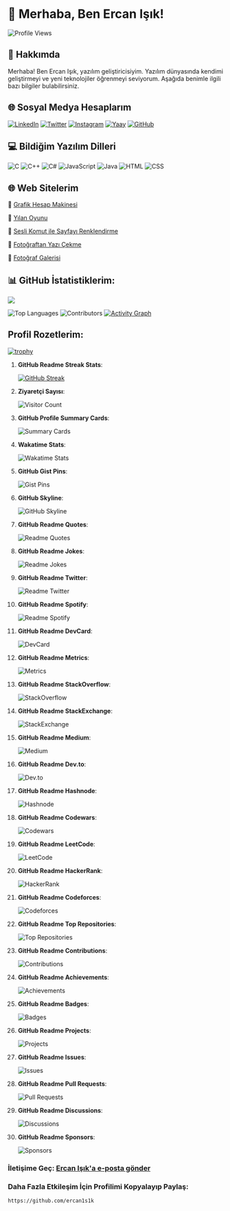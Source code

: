 
# 👋 Merhaba, Ben Ercan Işık!

![Profile Views](https://komarev.com/ghpvc/?username=ercan1s1k&color=blue)

## 🚀 Hakkımda
Merhaba! Ben Ercan Işık, yazılım geliştiricisiyim. Yazılım dünyasında kendimi geliştirmeyi ve yeni teknolojiler öğrenmeyi seviyorum. Aşağıda benimle ilgili bazı bilgiler bulabilirsiniz.

## 🌐 Sosyal Medya Hesaplarım
[![LinkedIn](https://img.shields.io/badge/LinkedIn-0077B5?style=for-the-badge&logo=linkedin&logoColor=white)](https://www.linkedin.com/in/ercan1s1k)
[![Twitter](https://img.shields.io/badge/Twitter-1DA1F2?style=for-the-badge&logo=twitter&logoColor=white)](https://twitter.com/akikvsafir)
[![Instagram](https://img.shields.io/badge/Instagram-E4405F?style=for-the-badge&logo=instagram&logoColor=white)](https://instagram.com/ercan1s1k)
[![Yaay](https://img.shields.io/badge/Yaay-100000?style=for-the-badge&logo=yaay&logoColor=white)](https://www.yaay.com.tr/AkikVeSafir)
[![GitHub](https://img.shields.io/badge/GitHub-100000?style=for-the-badge&logo=github&logoColor=white)](https://github.com/ercan1s1k)

## 💻 Bildiğim Yazılım Dilleri
![C](https://img.shields.io/badge/C-A8B9CC?style=for-the-badge&logo=c&logoColor=white)
![C++](https://img.shields.io/badge/C++-00599C?style=for-the-badge&logo=cplusplus&logoColor=white)
![C#](https://img.shields.io/badge/C%23-239120?style=for-the-badge&logo=csharp&logoColor=white)
![JavaScript](https://img.shields.io/badge/JavaScript-F7DF1E?style=for-the-badge&logo=javascript&logoColor=black)
![Java](https://img.shields.io/badge/Java-007396?style=for-the-badge&logo=java&logoColor=white)
![HTML](https://img.shields.io/badge/HTML-E34F26?style=for-the-badge&logo=html5&logoColor=white)
![CSS](https://img.shields.io/badge/CSS-1572B6?style=for-the-badge&logo=css3&logoColor=white)

## 🌐 Web Sitelerim

🔗 [Grafik Hesap Makinesi](https://ercan1s1k.github.io/grafik-hesap-makinesi)

🔗 [Yılan Oyunu](https://ercan1s1k.github.io/yilan_oyunu)

🔗 [Sesli Komut ile Sayfayı Renklendirme ](https://ercan1s1k.github.io/sayfayi_soyledigin_renkle_renklendir)

🔗 [Fotoğraftan Yazı Çekme](https://ercan1s1k.github.io/fotodaki_yaziyi_al)

🔗 [Fotoğraf Galerisi](https://ercan1s1k.github.io/galeri)

## 📊 GitHub İstatistiklerim:
[![](https://visitcount.itsvg.in/api?id=ercan1s1k&label=Profilime%20T%C4%B1klanma%20Say%C4%B1s%C4%B1&color=2&icon=8&pretty=false)](https://visitcount.itsvg.in)


![Top Languages](https://github-readme-stats.vercel.app/api/top-langs/?username=ercan1s1k&layout=compact&theme=react)
![Contributors](https://github-readme-stats.vercel.app/api?username=ercan1s1k&show_icons=true&theme=react&count_private=true)
[![Activity Graph](https://github-readme-activity-graph.vercel.app/graph?username=ercan1s1k&theme=react-dark)](https://github.com/ashutosh00710/github-readme-activity-graph)
## Profil Rozetlerim:
[![trophy](https://github-profile-trophy.vercel.app/?username=ercan1s1k&theme=onedark&column=3)](https://github.com/ryo-ma/github-profile-trophy)















1. **GitHub Readme Streak Stats**:

   [![GitHub Streak](https://github-readme-streak-stats.herokuapp.com/?user=ercan1s1k&theme=dark)](https://github.com/ercan1s1k)




2. **Ziyaretçi Sayısı**:

   ![Visitor Count](https://profile-counter.glitch.me/ercan1s1k/count.svg)

3. **GitHub Profile Summary Cards**:

   ![Summary Cards](https://github-profile-summary-cards.vercel.app/api/cards/profile-details?username=ercan1s1k&theme=vue)


4. **Wakatime Stats**:

   ![Wakatime Stats](https://github-readme-stats.vercel.app/api/wakatime?username=ercan1s1k)


5. **GitHub Gist Pins**:

   ![Gist Pins](https://github-readme-gist-pins.vercel.app/api/gist-pins?username=ercan1s1k)


6. **GitHub Skyline**:

   ![GitHub Skyline](https://skyline.github.com/ercan1s1k/2023)


7. **GitHub Readme Quotes**:

   ![Readme Quotes](https://quotes-github-readme.vercel.app/api?type=horizontal&theme=dark)


8. **GitHub Readme Jokes**:

   ![Readme Jokes](https://readme-jokes.vercel.app/api)


9. **GitHub Readme Twitter**:

   ![Readme Twitter](https://github-readme-twitter.gazf.vercel.app/api?id=akikvsafir)


10. **GitHub Readme Spotify**:

    ![Readme Spotify](https://spotify-github-profile.vercel.app/api/view?uid=ercan1s1k&cover_image=true&theme=default)
 

11. **GitHub Readme DevCard**:

    ![DevCard](https://github.com/ercan1s1k/devcard)


12. **GitHub Readme Metrics**:

    ![Metrics](https://github.com/ercan1s1k/metrics)


13. **GitHub Readme StackOverflow**:

    ![StackOverflow](https://github-readme-stackoverflow.vercel.app/?userID=ercan1s1k)


14. **GitHub Readme StackExchange**:

    ![StackExchange](https://github-readme-stackexchange.vercel.app/?userID=ercan1s1k)


15. **GitHub Readme Medium**:

    ![Medium](https://github-readme-medium.vercel.app/?username=ercan1s1k)


16. **GitHub Readme Dev.to**:

    ![Dev.to](https://github-readme-devto.vercel.app/?username=ercan1s1k)
  

17. **GitHub Readme Hashnode**:

    ![Hashnode](https://github-readme-hashnode.vercel.app/?username=ercan1s1k)
  

18. **GitHub Readme Codewars**:

    ![Codewars](https://github-readme-codewars.vercel.app/?username=ercan1s1k)


19. **GitHub Readme LeetCode**:

    ![LeetCode](https://github-readme-leetcode.vercel.app/?username=ercan1s1k)
    

20. **GitHub Readme HackerRank**:

    ![HackerRank](https://github-readme-hackerrank.vercel.app/?username=ercan1s1k)
    

21. **GitHub Readme Codeforces**:

    ![Codeforces](https://github-readme-codeforces.vercel.app/?username=ercan1s1k)
    

22. **GitHub Readme Top Repositories**:

    ![Top Repositories](https://github-readme-top-repositories.vercel.app/?username=ercan1s1k)
    

23. **GitHub Readme Contributions**:

    ![Contributions](https://github-readme-contributions.vercel.app/?username=ercan1s1k)
    

24. **GitHub Readme Achievements**:

    ![Achievements](https://github-readme-achievements.vercel.app/?username=ercan1s1k)
  

25. **GitHub Readme Badges**:

    ![Badges](https://github-readme-badges.vercel.app/?username=ercan1s1k)
    

26. **GitHub Readme Projects**:

    ![Projects](https://github-readme-projects.vercel.app/?username=ercan1s1k)
    

27. **GitHub Readme Issues**:

    ![Issues](https://github-readme-issues.vercel.app/?username=ercan1s1k)
    

28. **GitHub Readme Pull Requests**:

    ![Pull Requests](https://github-readme-pull-requests.vercel.app/?username=ercan1s1k)
 

29. **GitHub Readme Discussions**:

    ![Discussions](https://github-readme-discussions.vercel.app/?username=ercan1s1k)
    

30. **GitHub Readme Sponsors**:

    ![Sponsors](https://github-readme-sponsors.vercel.app/?username=ercan1s1k)
 






















### İletişime Geç: [Ercan Işık'a e-posta gönder](mailto:ercanik@yandex.com)

### Daha Fazla Etkileşim İçin Profilimi Kopyalayıp Paylaş:
```
https://github.com/ercan1s1k
```

